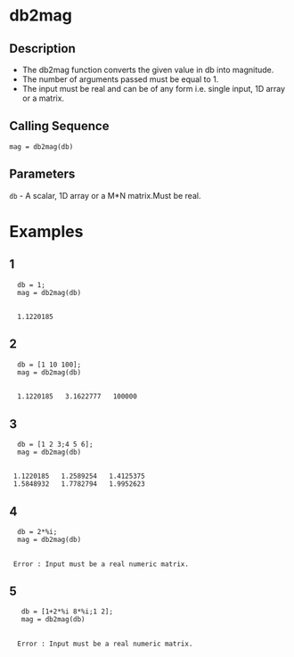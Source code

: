 # db2mag
## Description
- The db2mag function converts the given value in db into magnitude.
- The number of arguments passed must be equal to 1.
- The input must be real and can be of any form i.e. single input, 1D array or a matrix.
## Calling Sequence
`mag = db2mag(db)`
## Parameters
`db` - A scalar, 1D array or a M*N matrix.Must be real.

# Examples
## 1
      db = 1;
      mag = db2mag(db)
##
      1.1220185
## 2
      db = [1 10 100];
      mag = db2mag(db)
##
      1.1220185   3.1622777   100000
## 3
      db = [1 2 3;4 5 6];
      mag = db2mag(db)
##
     1.1220185   1.2589254   1.4125375
     1.5848932   1.7782794   1.9952623   
## 4
      db = 2*%i;
      mag = db2mag(db)
##
     Error : Input must be a real numeric matrix.
## 5
       db = [1+2*%i 8*%i;1 2];
       mag = db2mag(db)
##
      Error : Input must be a real numeric matrix.

     
     
